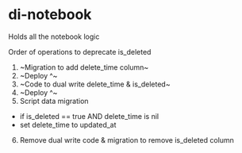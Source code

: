 # di-notebook

Holds all the notebook logic

Order of operations to deprecate is_deleted
1. ~Migration to add delete_time column~
2. ~Deploy ^~
3. ~Code to dual write delete_time & is_deleted~
4. ~Deploy ^~
5. Script data migration
  - if is_deleted == true AND delete_time is nil
  - set delete_time to updated_at
6. Remove dual write code & migration to remove is_deleted column